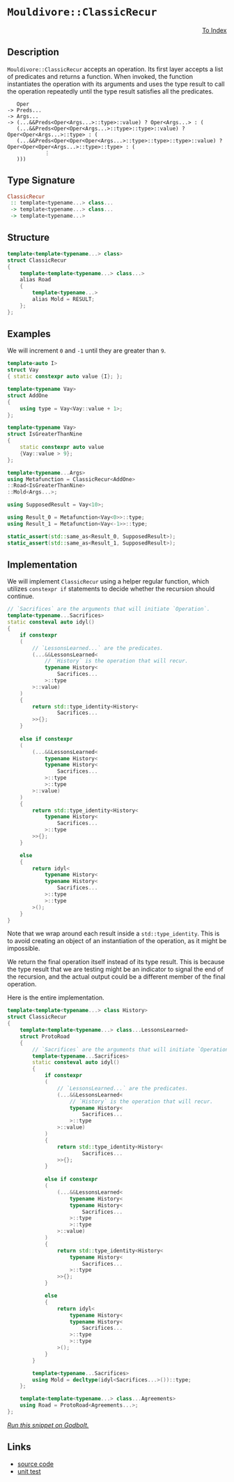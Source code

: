 <!-- Copyright 2024 Feng Mofan
SPDX-License-Identifier: Apache-2.0 -->

# `Mouldivore::ClassicRecur`

<p style='text-align: right;'><a href="../../../facilities/metafunctions.md#mouldivore-classic-recur">To Index</a></p>

## Description

`Mouldivore::ClassicRecur` accepts an operation.
Its first layer accepts a list of predicates and returns a function.
When invoked, the function instantiates the operation with its arguments and uses the type result to call the operation repeatedly until the type result satisfies all the predicates.

<pre><code>   Oper
-> Preds...
-> Args...
-> (...&&Preds&lt;Oper&lt;Args...&gt;::type&gt;::value) ? Oper&lt;Args...&gt; : (
   (...&&Preds&lt;Oper&lt;Oper&lt;Args...&gt;::type&gt;::type&gt;::value) ? Oper&lt;Oper&lt;Args...&gt;::type&gt; : (
   (...&&Preds&lt;Oper&lt;Oper&lt;Oper&lt;Args...&gt;::type&gt;::type&gt;::type&gt;::value) ? Oper&lt;Oper&lt;Oper&lt;Args...&gt;::type&gt;::type&gt; : (
            &vellip;
   )))</code></pre>

## Type Signature

```Haskell
ClassicRecur
 :: template<typename...> class...
 -> template<typename...> class...
 -> template<typename...>
```

## Structure

```C++
template<template<typename...> class>
struct ClassicRecur
{
    template<template<typename...> class...>
    alias Road
    {
        template<typename...>
        alias Mold = RESULT;
    };
};
```

## Examples

We will increment `0` and `-1` until they are greater than `9`.

```C++
template<auto I>
struct Vay
{ static constexpr auto value {I}; };

template<typename Vay>
struct AddOne
{
    using type = Vay<Vay::value + 1>;
};

template<typename Vay>
struct IsGreaterThanNine
{
    static constexpr auto value
    {Vay::value > 9};
};

template<typename...Args>
using Metafunction = ClassicRecur<AddOne>
::Road<IsGreaterThanNine>
::Mold<Args...>;

using SupposedResult = Vay<10>;

using Result_0 = Metafunction<Vay<0>>::type;
using Result_1 = Metafunction<Vay<-1>>::type;

static_assert(std::same_as<Result_0, SupposedResult>);
static_assert(std::same_as<Result_1, SupposedResult>);
```

## Implementation

We will implement `ClassicRecur` using a helper regular function, which utilizes `constexpr if` statements to decide whether the recursion should continue.

```C++
// `Sacrifices` are the arguments that will initiate `Operation`.
template<typename...Sacrifices>
static consteval auto idyl()
{
    if constexpr 
    (
        // `LessonsLearned...` are the predicates.
        (...&&LessonsLearned<
            // `History` is the operation that will recur.
            typename History<
                Sacrifices...
            >::type
        >::value)
    )
    {
        return std::type_identity<History<
                Sacrifices...
        >>{};
    }
    
    else if constexpr 
    (
        (...&&LessonsLearned<
            typename History<
            typename History<
                Sacrifices...
            >::type
            >::type
        >::value)
    )
    {
        return std::type_identity<History<
            typename History<
                Sacrifices...
            >::type
        >>{};
    }

    else
    {
        return idyl<
            typename History<
            typename History<
                Sacrifices...
            >::type
            >::type
        >();
    }
}
```

Note that we wrap around each result inside a `std::type_identity`.
This is to avoid creating an object of an instantiation of the operation, as it might be impossible.

We return the final operation itself instead of its type result.
This is because the type result that we are testing might be an indicator to signal the end of the recursion, and the actual output could be a different member of the final operation.

Here is the entire implementation.

```C++
template<template<typename...> class History>
struct ClassicRecur
{
    template<template<typename...> class...LessonsLearned>
    struct ProtoRoad
    {
        // `Sacrifices` are the arguments that will initiate `Operation`.
        template<typename...Sacrifices>
        static consteval auto idyl()
        {
            if constexpr 
            (
                // `LessonsLearned...` are the predicates.
                (...&&LessonsLearned<
                    // `History` is the operation that will recur.
                    typename History<
                        Sacrifices...
                    >::type
                >::value)
            )
            {
                return std::type_identity<History<
                        Sacrifices...
                >>{};
            }
            
            else if constexpr 
            (
                (...&&LessonsLearned<
                    typename History<
                    typename History<
                        Sacrifices...
                    >::type
                    >::type
                >::value)
            )
            {
                return std::type_identity<History<
                    typename History<
                        Sacrifices...
                    >::type
                >>{};
            }

            else
            {
                return idyl<
                    typename History<
                    typename History<
                        Sacrifices...
                    >::type
                    >::type
                >();
            }
        }

        template<typename...Sacrifices>
        using Mold = decltype(idyl<Sacrifices...>())::type;
    };

    template<template<typename...> class...Agreements>
    using Road = ProtoRoad<Agreements...>;
};
```

[*Run this snippet on Godbolt.*](https://godbolt.org/#z:OYLghAFBqd5QCxAYwPYBMCmBRdBLAF1QCcAaPECAMzwBtMA7AQwFtMQByARg9KtQYEAysib0QXACx8BBAKoBnTAAUAHpwAMvAFYTStJg1DIApACYAQuYukl9ZATwDKjdAGFUtAK4sGe1wAyeAyYAHI%2BAEaYxCAAnGakAA6oCoRODB7evnrJqY4CQSHhLFEx8baY9vkMQgRMxASZPn5cFVXptfUEhWGR0XEJCnUNTdmtQ109xaUDAJS2qF7EyOwc5gDMwcjeWADUJutuXo60hACeB9gmGgCC1zcEmCyJBo8Hbo/Pr5jvBGeJjFYmAAdKDLrttkwFApdgAJPBDEgXdZXW5DYheBy7NwGaF4ZAAJUwyCW9xMAHYrLddjTdp8Xkw3od6d9fv9AWxQcDwZDoVyAphoQIFAL6iF0Jd7rTdujMQRdspiKgiATUEwJdTaRSqTdpdKAPT6/YANg0QiYyGIeBoKwUJlNu3qmDpCGd9WAPkYBBhBAQjN2AHc6LRdsE0oznfaNAB5AHERnpKPczV6ulPBlMj7s5ic0Hmy3W/GCyUpvUTRzICHCx4ANzEjuOqFD6DOtAgsylqf2lM7Xdp1qrDCGmFUiWI%2B1LfYgvb7esNJo0AqFQ9FxHFXKjjuIzt9zrHmHwokeCmTutnqYgG7MxvMxqXCmFq/F7xn59T86j8MRxAuDoRLudVA4wTAQXX9INaBDbcSWIU831nP4ARzZ0vyIH8X0neCu3zK0bUFDdMKw/YURAEBEJ%2BQjZ0uUi628TAO0o6UGLPc9tVfN9twIJYGBlAh0FI8iAH08CwQRzneVCkQwliiOwi1cKLE8wUYrtJRRNjyQAEQOHV4IpbSVJpdjU0qJRQyoQdh1HcdjL1adDLsq8b2ve9H0wMUD2k2S9XI5C4QRNDkTcWz4N8oF/O/IKQtknDC1tAiZO86iyPZaLWJIlKATSvVktorx6Oy5i9J7BzpU47jeP4zLMGE0THD%2BCSAqkw5sr7MK2AiwKvO8uSCzwpS4J6oyMvI1qtXU9Sey0nTsv0skHNMijEtUkrlvPcq12bVtuqG9qUKa9CWtKrs9s65rguO89Yv6hKhuG7ABNSy6cpGp61qolF2xmhy5so367kolkIzZJCgS5a7FJLd6vFSIxdgAWU8dBiM03YsG2ciIBE7bDgh%2BKwU%2B2ZZkerL1l0rVprJ%2BaZKBzNaZ%2BZlszBgnsAhXEBpuYBtyeL07XU0sYeCYBdlVdUUYVJUVTVCVDk57m2EEAa1J1Oaqdue59QAKm1nXdb1/UNd13YABVBW9XZdYN24tb122datgG7jMTYGG2Lw9neY46HE/nHZt7WEYEZUBDOC37fuen3iYRtdgASSh2UsURhhg4YC51cpXiE0rNAh0eayGyIXY8sjSl48pixu20tW/aNm50HQaMQjD7WHcjxnQY6gA1MQE4IDEsXrxuQjJVbpUFuHyPF5PU6CnvaBosR8v2Sxdi4ZXR%2BrlXraN2OFAAcW3CNiGNv0GFCYJnUtiP01ZDuOWdee%2B4H%2BU98P9zHhPs%2BL5HjPyZpcs%2BJLL5zHIXJsJcZzannovOixFWaxFVirCu1N25Zk7iCUENxiDAD5qiG4E9hbw0wHUKgXhXbVHFjiKEqRCTElJLLBuTcGZ4NIqLGWbg35H0/qfQwP9mH3FIojWg7CsE4I3BNbe%2BDYbCyEF4RIuQDxEgUF4Wg8oDioxnkQNO7wuAaA3urW4BCRaChUQQQSGhp7EKYKQ8hiZDiaJDu8PRE0HrVW%2BlIoWxjlGqMElwSxJCyEODsW4Bx2jDgAFp14uJJgzSRgDkCCWodEAgEAhhVQUECRJfM3BKNMeY0guxZHyJSIokxqjLgdhrvErJSgGipL4qRDJbAsnvFyT41ohS5EKPQG0ggFSdIcHmAvDgABWXgfgOBaFIKgTgwVLDWBlIsZYkZnY8FIAQTQgz5gAGsQAjLMMCckZhJAAA4TkjI0LEfZGhjQnPWPoTgkheAsAkBoDQpAJlTJmRwXgCgQDvI2ZMwZpA4CwBgIgEAiwCCJGOOQSgaBnh0GiKEIEnBVAnONOE40khdjAGQJWKQwIzC8APIQEgIk9D8EECIMQ7ApAyEEIoFQ6ggWkF0K0AM8ZEicB4EMzgYyPmbOmZwaMxwYXylQBZdFmLsW4vxWvSQRLdgQA8Ii%2BgNlVmzF4ICrQ8wIBIARYkJFZAKAQENcakAwApAJBoKo6IfyIARCFREYI9Qzg8t4C65gP5owRG0MSQFayEUKwIE3Wg7rWVYAiF4YAbgxC0D%2BdwXgWAWCGGAOISNeBoKOBrIKIVI46GPA9eQQQlQhWnAiPGH8HgsBCv7ngF5SbSC5uIBEEpmknhptOEYTZ8wqAGBwV3PAmAAyxkYMWqlwhRDiHpZOplaghXsv0GmlA1hrD6DwBEP5kB5hAWqIm8JaT1GmHmZYMwXyW1WiwNu9sbQA3pBcAwdwnhmj%2BCfVMPoMRWi5DSAIUYLQkgpF/QwD9JR%2BjjEqPegQnQRgvrGHeoJ0HhjdEvtMcDthkP/r0BMBooGZhcHmA%2BJYKwJB8tGeMoV3zdjSqxTivFBLFVmGVbgMlGr1gEe1b2%2BYrp1T9FvbsyQ6xgSxHWOSSQGhJDHNNBoEZxpYgPI4E80gLz2PAmNFwW5sQTkaZGZILgIyRPGkFay75vz/nrN7SC8F%2BrIVithaa816qUVsE4PUFgNZyThKYGzNNa9YjAi4MCKZpK0IUtaJOmlM7pBzqUAu1lugEicqYNypNZGBWfN4N80V0Lji7ElVudznnvOQjhlwfzgWLEqtQGq6IK91hmC1RZoFeqDXVaNequFZq2sWrcx58JJWrWxF0XwOgn8HVOtZV6t1xaps%2Br9QG4twavRhojVMqNMa42QUTWslNXbVhrazfe3NibguqELasNZwRHjDKmRWqtZwa37e1VaRtayW1tqUB21NRhu2gGa3wAdCgh0jrHRMtZEXp10ui7IedLKpkJeXT2k9VhLAbq3fAXdiR92cEPXxY9a6z0XuiFevNO6EPVEfc%2BrIAHAioc/TkID1QsPfsZ%2BkPD6G7BQZqJhuDAHOeIe55MOnYGv0Ya6MzsXuHhf4cI0skjBGFPpco5wArfXisGFK%2BVoLzH8BoTqxxpruruPuSwDEW9wylMqf8xJ8kBnyTknWJJyQ2LWgZeFT82w5mdXAtBRCqF4rOuOeRaijgbnZUsAUDWSsNYyvAm%2BEMEluvyX8XC7ISLUOGXyFi3DnQIB7lJZS7yxXFGTMirsxKiyYecUR6j8XWP8f5RVZq2x9YjXvctZQN1jrDmu/9Cj/IwSMfYiCQb4k4gLBsUjbtcQcbzrXU/hm/Ps4vr/UOEW9VkNK2hXrdjfG7bybO0/ae6QfA2a8DHfzWdkkRam1XbLayu7brHt1pe8W977bD/pqFpZ/tTBB3DtHSQgnTT0hwkGh0ZWz0XTz0R2MAJxsArRvUx2xw4H1DSVXVPQsHPUy0vRElJ1vX5wpwgFcAl1pyKHpxZzyHSAlx/WqHZ1FwII6B52p2w0gwFxgxQzIJF2wyYNfXGGQzoNIwWGIzpTSxLy%2BRVyr12Br2j3rwjCGB11Y31zby41IB41N0oDI0txADMH83WHWBGQuT0zeT0PJFuWM3EI9z%2BQBRUIE3JCJVty4CkFiBtxEy4HJAU3WDEMy04E42azI2JXMO8I93b3mBbVSGcEkCAA)

## Links

- [source code](../../../../conceptrodon/descend/mouldivore/classic_recur.hpp)
- [unit test](../../../../tests/unit/metafunctions/mouldivore/classic_recur.test.hpp)
